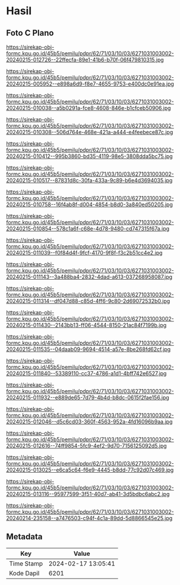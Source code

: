 # Hasil

## Foto C Plano

https://sirekap-obj-formc.kpu.go.id/45b5/pemilu/pdpr/62/71/03/10/03/6271031003002-20240215-012726--22ffecfa-89e1-41b6-b70f-06f479810315.jpg

https://sirekap-obj-formc.kpu.go.id/45b5/pemilu/pdpr/62/71/03/10/03/6271031003002-20240215-005952--e898a6d9-f8e7-4655-9753-e400dc0e91ea.jpg

https://sirekap-obj-formc.kpu.go.id/45b5/pemilu/pdpr/62/71/03/10/03/6271031003002-20240215-010038--a5b0291a-fce8-4608-846e-b1cfceb50906.jpg

https://sirekap-obj-formc.kpu.go.id/45b5/pemilu/pdpr/62/71/03/10/03/6271031003002-20240215-010308--506d764e-468e-421a-a444-e4feebece87c.jpg

https://sirekap-obj-formc.kpu.go.id/45b5/pemilu/pdpr/62/71/03/10/03/6271031003002-20240215-010412--995b3860-bd35-4119-98e5-3808dda5bc75.jpg

https://sirekap-obj-formc.kpu.go.id/45b5/pemilu/pdpr/62/71/03/10/03/6271031003002-20240215-010517--87831d8c-30fa-433a-9c89-b6e4d3694035.jpg

https://sirekap-obj-formc.kpu.go.id/45b5/pemilu/pdpr/62/71/03/10/03/6271031003002-20240215-010758--16f4ab8f-d004-4854-b8d0-3a840ed50205.jpg

https://sirekap-obj-formc.kpu.go.id/45b5/pemilu/pdpr/62/71/03/10/03/6271031003002-20240215-010854--578c1a6f-c68e-4d78-9480-cd747315f67a.jpg

https://sirekap-obj-formc.kpu.go.id/45b5/pemilu/pdpr/62/71/03/10/03/6271031003002-20240215-011039--f0f84d4f-9fcf-4170-9f8f-f3c2b51cc4e2.jpg

https://sirekap-obj-formc.kpu.go.id/45b5/pemilu/pdpr/62/71/03/10/03/6271031003002-20240215-011143--3a488ba4-2832-4dad-a613-037268958087.jpg

https://sirekap-obj-formc.kpu.go.id/45b5/pemilu/pdpr/62/71/03/10/03/6271031003002-20240215-011314--df047d88-c85d-4ff6-9c80-2d69072532b0.jpg

https://sirekap-obj-formc.kpu.go.id/45b5/pemilu/pdpr/62/71/03/10/03/6271031003002-20240215-011430--2143bb13-ff06-4544-8150-21ac84f7199b.jpg

https://sirekap-obj-formc.kpu.go.id/45b5/pemilu/pdpr/62/71/03/10/03/6271031003002-20240215-011535--04daab09-9694-4514-a57e-8be268fd62cf.jpg

https://sirekap-obj-formc.kpu.go.id/45b5/pemilu/pdpr/62/71/03/10/03/6271031003002-20240215-011840--53389110-cc37-4786-a1d1-4bff742e6527.jpg

https://sirekap-obj-formc.kpu.go.id/45b5/pemilu/pdpr/62/71/03/10/03/6271031003002-20240215-011932--e889de65-7d79-4b4d-b8dc-0615f2fae156.jpg

https://sirekap-obj-formc.kpu.go.id/45b5/pemilu/pdpr/62/71/03/10/03/6271031003002-20240215-012046--d5c6cd03-360f-4563-952a-4fd16096b9aa.jpg

https://sirekap-obj-formc.kpu.go.id/45b5/pemilu/pdpr/62/71/03/10/03/6271031003002-20240215-012616--74ff9854-5fc9-4ef2-9d70-7156125092d5.jpg

https://sirekap-obj-formc.kpu.go.id/45b5/pemilu/pdpr/62/71/03/10/03/6271031003002-20240215-013025--e6ca5c64-f6e9-4445-b8dd-77c92d07c469.jpg

https://sirekap-obj-formc.kpu.go.id/45b5/pemilu/pdpr/62/71/03/10/03/6271031003002-20240215-013116--95977599-3f51-40d7-ab41-3d5bdbc6abc2.jpg

https://sirekap-obj-formc.kpu.go.id/45b5/pemilu/pdpr/62/71/03/10/03/6271031003002-20240214-235158--a7476503-c94f-4c1a-89dd-5d8866545e25.jpg


## Metadata

| Key        | Value               |
| ---------- | ------------------- |
| Time Stamp | 2024-02-17 13:05:41 |
| Kode Dapil | 6201                |



